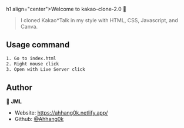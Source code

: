 h1 align="center">Welcome to kakao-clone-2.0 💬</h1>
<p>
</p>

> I cloned Kakao*Talk in my style with HTML, CSS, Javascript, and Canva.

## Usage command

```sh
1. Go to index.html
2. Right mouse click
3. Open with Live Server click
```

## Author

👤 **JML**

- Website: https://ahhang0k.netlify.app/
- Github: [@Ahhang0k](https://github.com/Ahhang0k)
